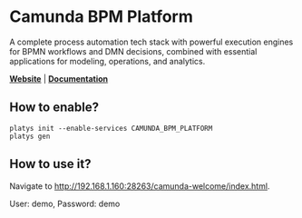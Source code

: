 # Camunda BPM Platform

A complete process automation tech stack with powerful execution engines for BPMN workflows and DMN decisions, combined with essential applications for modeling, operations, and analytics.

**[Website](https://camunda.com/products/camunda-platform/)** | **[Documentation](https://docs.camunda.org/manual/latest)** 

## How to enable?

```
platys init --enable-services CAMUNDA_BPM_PLATFORM
platys gen
```

## How to use it?

Navigate to <http://192.168.1.160:28263/camunda-welcome/index.html>.

User: demo, Password: demo

